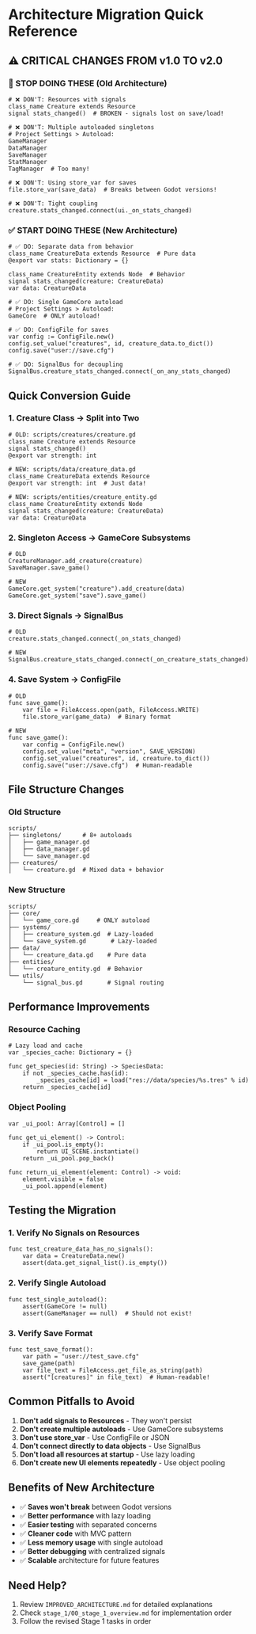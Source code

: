 # Architecture Migration Quick Reference

## ⚠️ CRITICAL CHANGES FROM v1.0 TO v2.0

### 🔴 STOP DOING THESE (Old Architecture)
```gdscript
# ❌ DON'T: Resources with signals
class_name Creature extends Resource
signal stats_changed()  # BROKEN - signals lost on save/load!

# ❌ DON'T: Multiple autoloaded singletons
# Project Settings > Autoload:
GameManager
DataManager
SaveManager
StatManager
TagManager  # Too many!

# ❌ DON'T: Using store_var for saves
file.store_var(save_data)  # Breaks between Godot versions!

# ❌ DON'T: Tight coupling
creature.stats_changed.connect(ui._on_stats_changed)
```

### ✅ START DOING THESE (New Architecture)

```gdscript
# ✅ DO: Separate data from behavior
class_name CreatureData extends Resource  # Pure data
@export var stats: Dictionary = {}

class_name CreatureEntity extends Node  # Behavior
signal stats_changed(creature: CreatureData)
var data: CreatureData

# ✅ DO: Single GameCore autoload
# Project Settings > Autoload:
GameCore  # ONLY autoload!

# ✅ DO: ConfigFile for saves
var config := ConfigFile.new()
config.set_value("creatures", id, creature_data.to_dict())
config.save("user://save.cfg")

# ✅ DO: SignalBus for decoupling
SignalBus.creature_stats_changed.connect(_on_any_stats_changed)
```

## Quick Conversion Guide

### 1. Creature Class → Split into Two
```gdscript
# OLD: scripts/creatures/creature.gd
class_name Creature extends Resource
signal stats_changed()
@export var strength: int

# NEW: scripts/data/creature_data.gd
class_name CreatureData extends Resource
@export var strength: int  # Just data!

# NEW: scripts/entities/creature_entity.gd
class_name CreatureEntity extends Node
signal stats_changed(creature: CreatureData)
var data: CreatureData
```

### 2. Singleton Access → GameCore Subsystems
```gdscript
# OLD
CreatureManager.add_creature(creature)
SaveManager.save_game()

# NEW
GameCore.get_system("creature").add_creature(data)
GameCore.get_system("save").save_game()
```

### 3. Direct Signals → SignalBus
```gdscript
# OLD
creature.stats_changed.connect(_on_stats_changed)

# NEW
SignalBus.creature_stats_changed.connect(_on_creature_stats_changed)
```

### 4. Save System → ConfigFile
```gdscript
# OLD
func save_game():
    var file = FileAccess.open(path, FileAccess.WRITE)
    file.store_var(game_data)  # Binary format

# NEW
func save_game():
    var config = ConfigFile.new()
    config.set_value("meta", "version", SAVE_VERSION)
    config.set_value("creatures", id, creature.to_dict())
    config.save("user://save.cfg")  # Human-readable
```

## File Structure Changes

### Old Structure
```
scripts/
├── singletons/      # 8+ autoloads
│   ├── game_manager.gd
│   ├── data_manager.gd
│   └── save_manager.gd
├── creatures/
│   └── creature.gd  # Mixed data + behavior
```

### New Structure
```
scripts/
├── core/
│   └── game_core.gd     # ONLY autoload
├── systems/
│   ├── creature_system.gd  # Lazy-loaded
│   └── save_system.gd       # Lazy-loaded
├── data/
│   └── creature_data.gd    # Pure data
├── entities/
│   └── creature_entity.gd  # Behavior
└── utils/
    └── signal_bus.gd       # Signal routing
```

## Performance Improvements

### Resource Caching
```gdscript
# Lazy load and cache
var _species_cache: Dictionary = {}

func get_species(id: String) -> SpeciesData:
    if not _species_cache.has(id):
        _species_cache[id] = load("res://data/species/%s.tres" % id)
    return _species_cache[id]
```

### Object Pooling
```gdscript
var _ui_pool: Array[Control] = []

func get_ui_element() -> Control:
    if _ui_pool.is_empty():
        return UI_SCENE.instantiate()
    return _ui_pool.pop_back()

func return_ui_element(element: Control) -> void:
    element.visible = false
    _ui_pool.append(element)
```

## Testing the Migration

### 1. Verify No Signals on Resources
```gdscript
func test_creature_data_has_no_signals():
    var data = CreatureData.new()
    assert(data.get_signal_list().is_empty())
```

### 2. Verify Single Autoload
```gdscript
func test_single_autoload():
    assert(GameCore != null)
    assert(GameManager == null)  # Should not exist!
```

### 3. Verify Save Format
```gdscript
func test_save_format():
    var path = "user://test_save.cfg"
    save_game(path)
    var file_text = FileAccess.get_file_as_string(path)
    assert("[creatures]" in file_text)  # Human-readable!
```

## Common Pitfalls to Avoid

1. **Don't add signals to Resources** - They won't persist
2. **Don't create multiple autoloads** - Use GameCore subsystems
3. **Don't use store_var** - Use ConfigFile or JSON
4. **Don't connect directly to data objects** - Use SignalBus
5. **Don't load all resources at startup** - Use lazy loading
6. **Don't create new UI elements repeatedly** - Use object pooling

## Benefits of New Architecture

- ✅ **Saves won't break** between Godot versions
- ✅ **Better performance** with lazy loading
- ✅ **Easier testing** with separated concerns
- ✅ **Cleaner code** with MVC pattern
- ✅ **Less memory usage** with single autoload
- ✅ **Better debugging** with centralized signals
- ✅ **Scalable** architecture for future features

## Need Help?

1. Review `IMPROVED_ARCHITECTURE.md` for detailed explanations
2. Check `stage_1/00_stage_1_overview.md` for implementation order
3. Follow the revised Stage 1 tasks in order